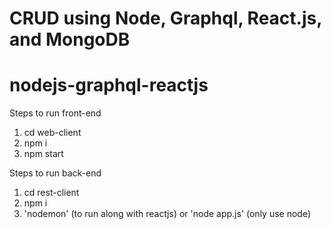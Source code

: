 # CRUD using Node, Graphql, React.js, and MongoDB

# nodejs-graphql-reactjs

Steps to run front-end
1. cd web-client
2. npm i
3. npm start

Steps to run back-end
1. cd rest-client
2. npm i
3. 'nodemon' (to run along with reactjs) or 'node app.js' (only use node)
